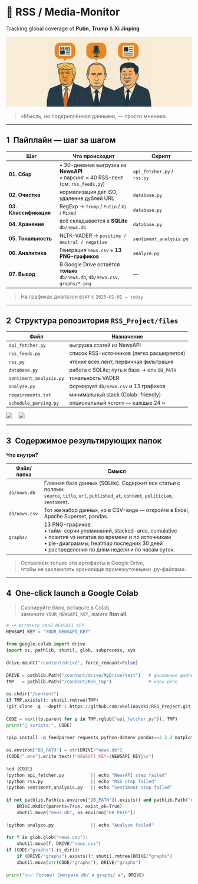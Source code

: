<!-- ───────────────────────── README.md ───────────────────────── -->

# 📰 RSS / Media-Monitor  
Tracking global coverage of **Putin**, **Trump** & **Xi Jinping**

<p align="center">
  <!-- ширина 820 px достаточно, чтобы баннер был «широким», но не
       растягивал страницу во весь экран; высота масштабируется
       автоматически, поэтому указывать height не нужно -->
  <img src="docs/img/banner.png"
       alt="Banner · Putin · Trump · Xi"
       width="820">
</p>

> «Мысль, не подкреплённая данными, — просто мнение».

---


## 1 Пайплайн — шаг за шагом

| Шаг | Что происходит | Скрипт |
|-----|----------------|--------|
| **01. Сбор** | • 30-дневная выгрузка из **NewsAPI**<br>• парсинг ≈ 40 RSS-лент (см. `rss_feeds.py`) | `api_fetcher.py` / `rss.py` |
| **02. Очистка** | нормализация дат ISO, удаление дублей URL | `database.py` |
| **03. Классификация** | RegExp → `Trump` / `Putin` / `Xi` / `Mixed` | `database.py` |
| **04. Хранение** | всё складывается в **SQLite** `db/news.db` | `database.py` |
| **05. Тональность** | NLTK-VADER → `positive / neutral / negative` | `sentiment_analysis.py` |
| **06. Аналитика** | Генерация `news.csv` + **13 PNG-графиков** | `analyze.py` |
| **07. Вывод** | В Google Drive остаётся **только**<br>`db/news.db`, `db/news.csv`, `graphs/*.png` | — |

> На графиках диапазон взят с `2025-01-01 → today`

---

## 2 Структура репозитория `RSS_Project/files`

| Файл | Назначение |
|------|-----------|
| `api_fetcher.py` | выгрузка статей из NewsAPI |
| `rss_feeds.py`   | список RSS-источников (легко расширяется) |
| `rss.py`         | чтение всех лент, первичная фильтрация |
| `database.py`    | работа с SQLite; путь к базе → env `DB_PATH` |
| `sentiment_analysis.py` | тональность VADER |
| `analyze.py`     | формирует `db/news.csv` и 13 графиков |
| `requirements.txt` | минимальный stack (Colab-friendly) |
| `schedule_parsing.py` | опциональный «cron» — каждые 24 ч |

<img src="https://img.shields.io/badge/Python-3.11+-blue?logo=python"> 
<img src="https://img.shields.io/badge/Google Colab-compatible-yellow?logo=googlecolab">

---

## 3 Содержимое результирующих папок

**Что внутри?**

| Файл/папка | Смысл |
|------------|-------|
| `db/news.db` | Главная база данных (SQLite). Содержит все статьи с полями:<br>`source`, `title`, `url`, `published_at`, `content`, `politician`, `sentiment`. |
| `db/news.csv` | Тот же набор данных, но в CSV-виде — откройте в Excel, Apache Superset, pandas. |
| `graphs/` | 13 PNG-графиков:<br>• тайм-серии упоминаний, stacked-area, cumulative<br>• позитив vs негатив во времени и по источникам<br>• pie-диаграммы, heatmap последних 30 дней<br>• распределения по дням недели и по часам суток. |

> Оставляем только эти артефакты в Google Drive,  
> чтобы не захламлять хранилище промежуточными .py-файлами.


---

## 4 One-click launch в Google Colab

> Скопируйте блок, вставьте в Colab,  
> замените `YOUR_NEWSAPI_KEY`, жмите **Run all**.

```python
# 🗝️ вставьте свой NEWSAPI KEY
NEWSAPI_KEY = "YOUR_NEWSAPI_KEY"

from google.colab import drive
import os, pathlib, shutil, glob, subprocess, sys

drive.mount("/content/drive", force_remount=False)

DRIVE = pathlib.Path("/content/drive/MyDrive/test")   # финальные файлы
TMP   = pathlib.Path("/content/RSS_tmp")              # клон репо

os.chdir("/content")
if TMP.exists(): shutil.rmtree(TMP)
!git clone -q --depth 1 https://github.com/vkalinovski/RSS_Project.git {TMP}

CODE = next((p.parent for p in TMP.rglob("api_fetcher.py")), TMP)
print("📂 scripts:", CODE)

!pip install -q feedparser requests python-dotenv pandas==2.2.2 matplotlib==3.8.4 nltk tqdm

os.environ["DB_PATH"] = str(DRIVE/"news.db")
(CODE/".env").write_text(f"NEWSAPI_KEY={NEWSAPI_KEY}\n")

%cd {CODE}
!python api_fetcher.py          || echo "NewsAPI step failed"
!python rss.py                  || echo "RSS step failed"
!python sentiment_analysis.py   || echo "Sentiment step failed"

if not pathlib.Path(os.environ["DB_PATH"]).exists() and pathlib.Path("news.db").exists():
    DRIVE.mkdir(parents=True, exist_ok=True)
    shutil.move("news.db", os.environ["DB_PATH"])

!python analyze.py              || echo "Analyze failed"

for f in glob.glob("news.csv"):
    shutil.move(f, DRIVE/"news.csv")
if (CODE/"graphs").is_dir():
    if (DRIVE/"graphs").exists(): shutil.rmtree(DRIVE/"graphs")
    shutil.move(str(CODE/"graphs"), DRIVE/"graphs")

print("\n✅ Готово! Смотрите db/ и graphs/ в", DRIVE)

